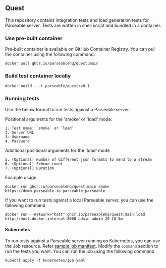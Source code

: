 ## Quest

This repository contains integration tests and load generation tests for Parseable server. Tests are written in shell script and bundled in a container.

### Use pre-built container

Pre-built container is available on GitHub Container Registry. You can pull the container using the following command:

```
docker pull ghcr.io/parseablehq/quest:main
```

### Build test container locally

```
docker build . -t parseable/quest:v0.1
```

### Running tests

Use the below format to run tests against a Parseable server.

Positional arguments for the 'smoke' or 'load' mode:
```
1. Test name: `smoke` or `load`
2. Server URL
3. Username
4. Password 
```


Additional positional arguments for the 'load' mode
```
5. (Optional) Number of different json formats to send to a stream
6. (Optional) Schema count
7. (Optional) Duration
```

Example usage:
```
docker run ghcr.io/parseablehq/quest:main smoke https://demo.parseable.io parseable parseable
```

If you want to run tests against a local Parseable server, you can use the following command:

```
docker run --network="host" ghcr.io/parseablehq/quest:main load http://host.docker.internal:8000 admin admin 20 10 5m
```

#### Kubernetes

To run tests against a Parseable server running on Kubernetes, you can use the Job resource. Refer [sample job manifest](./kubernetes/job.yaml). Modify the `command` section to run the tests you want. You can run the job using the following command:

```
kubectl apply -f kubernetes/job.yaml
```
